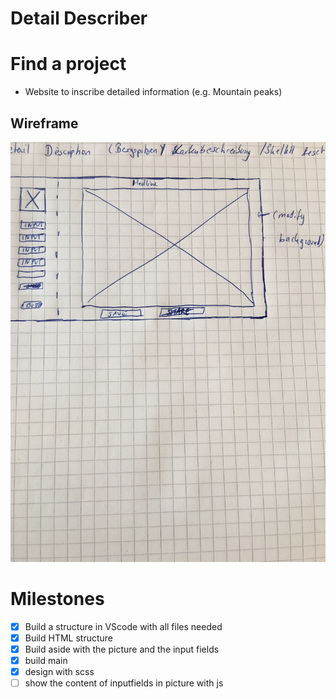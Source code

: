 # Detail Describer

# Find a project

- Website to inscribe detailed information (e.g. Mountain peaks)

## Wireframe

![Wireframe](Wireframe.jpg)

# Milestones

- [x] Build a structure in VScode with all files needed
- [x] Build HTML structure
- [x] Build aside with the picture and the input fields
- [x] build main
- [x] design with scss
- [ ] show the content of inputfields in picture with js
